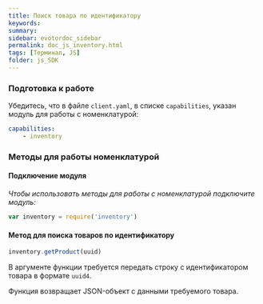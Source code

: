 ```yaml
---
title: Поиск товара по идентификатору
keywords:
summary:
sidebar: evotordoc_sidebar
permalink: doc_js_inventory.html
tags: [Терминал, JS]
folder: js_SDK
---
```


### Подготовка к работе

Убедитесь, что в файле `client.yaml`, в списке `capabilities`, указан модуль для работы с номенклатурой:

```yaml
capabilities:
    - inventory
```

### Методы для работы номенклатурой

#### Подключение модуля

*Чтобы использовать методы для работы с номенклатурой подключите модуль:*

```javascript
var inventory = require('inventory')
```

#### Метод для поиска товаров по идентификатору

```javascript
inventory.getProduct(uuid)
```

В аргументе функции требуется передать строку с идентификатором товара в формате `uuid4`.

Функция возвращает JSON-объект с данными требуемого товара.
